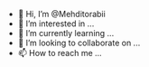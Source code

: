 - 👋 Hi, I’m @Mehditorabii
- 👀 I’m interested in ...
- 🌱 I’m currently learning ...
- 💞️ I’m looking to collaborate on ...
- 📫 How to reach me ...

<!---
Mehditorabii/Mehditorabii is a ✨ special ✨ repository because its `README.md` (this file) appears on your GitHub profile.
You can click the Preview link to take a look at your changes.
--->
